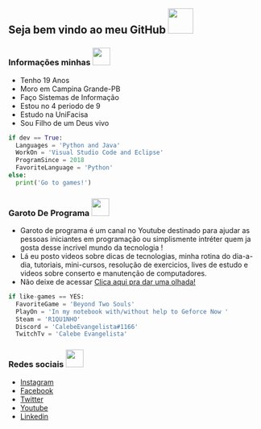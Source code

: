 <h2>Seja bem vindo ao meu GitHub <img src="https://i.imgur.com/o1xpsU2.gif" width="50"></h2>

### Informações minhas <img src="https://media1.giphy.com/media/QxSRmUeq7RUIHLxADc/giphy.gif" width="35"></h2>
  - Tenho 19 Anos
  - Moro em Campina Grande-PB
  - Faço Sistemas de Informação
  - Estou no 4 periodo de 9 
  - Estudo na UniFacisa
  - Sou Filho de um Deus vivo

  ```python
  if dev == True:
    Languages = 'Python and Java'
    WorkOn = 'Visual Studio Code and Eclipse'
    ProgramSince = 2018
    FavoriteLanguage = 'Python'
  else:
    print('Go to games!')
  ```
  
### Garoto De Programa <img src="https://i.imgur.com/qngJv3q.png" width="35"></h2>
  - Garoto de programa é um canal no Youtube destinado para ajudar as pessoas iniciantes em programação ou simplismente intréter quem ja gosta desse incrivel mundo da tecnologia !
  - Lá eu posto videos sobre dicas de tecnologias, minha rotina do dia-a-dia, tutoriais, mini-cursos, resolução de exercicios, lives de estudo e videos sobre conserto e manutenção de computadores.
  - Não deixe de acessar [Clica aqui pra dar uma olhada!](https://www.youtube.com/user/garotodeprogramacalebe)
  
```python
if like-games == YES:
  FavoriteGame = 'Beyond Two Souls'
  PlayOn = 'In my notebook with/without help to Geforce Now '
  Steam = 'R1QU1NHO'
  Discord = 'CalebeEvangelista#1166'
  TwitchTv = 'Calebe Evangelista'
```


  
### Redes sociais <img src="https://media3.giphy.com/media/PsGZEKpj1pSNy/giphy.gif?cid=ecf05e473afnfpl0zrcse7pz3pycu2yas169awtg6mq0ujml&rid=giphy.gif" width="35"></h2>
  - [Instagram](https://www.instagram.com/calebeevangelista/)
  - [Facebook](https://www.facebook.com/calebe.a.evangelista)
  - [Twitter](https://twitter.com/calebe_ae)
  - [Youtube](https://www.youtube.com/user/garotodeprogramacalebe)
  - [Linkedin](https://www.linkedin.com/in/calebeevangelista/)
